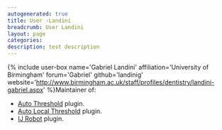 ```yaml
---
autogenerated: true
title: User ›Landini
breadcrumb: User Landini
layout: page
categories: 
description: test description
---
```


{% include user-box name='Gabriel Landini' affiliation='University of Birmingham' forum='Gabriel' github='landinig' website='http://www.birmingham.ac.uk/staff/profiles/dentistry/landini-gabriel.aspx' %}Maintainer of:

-   [Auto Threshold](Auto_Threshold) plugin.
-   [Auto Local Threshold](Auto_Local_Threshold) plugin.
-   [IJ Robot](IJ_Robot) plugin.
